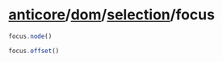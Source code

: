 # [anticore](../../../../../#reference)/[dom](../../#reference)/[selection](../#reference)/<a name="reference">focus</a>

```js
focus.node()
```

```js
focus.offset()
```